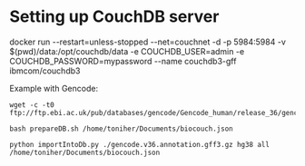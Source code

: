 # Setting up CouchDB server

docker run --restart=unless-stopped --net=couchnet -d -p 5984:5984 -v $(pwd)/data:/opt/couchdb/data -e COUCHDB_USER=admin -e COUCHDB_PASSWORD=mypassword --name couchdb3-gff ibmcom/couchdb3

Example with Gencode:

```
wget -c -t0 ftp://ftp.ebi.ac.uk/pub/databases/gencode/Gencode_human/release_36/gencode.v36.annotation.gff3.gz

bash prepareDB.sh /home/toniher/Documents/biocouch.json

python importIntoDb.py ./gencode.v36.annotation.gff3.gz hg38 all /home/toniher/Documents/biocouch.json


```

